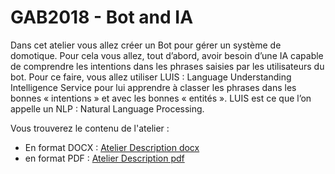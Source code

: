 
# GAB2018 - Bot and IA

Dans cet atelier vous allez créer un Bot pour gérer un système de domotique.
Pour cela vous allez, tout d’abord, avoir besoin d’une IA capable de comprendre les intentions dans les phrases saisies par les utilisateurs du bot.
Pour ce faire, vous allez utiliser LUIS : Language Understanding Intelligence Service pour lui apprendre à classer les phrases dans les bonnes « intentions » et avec les bonnes « entités ».
LUIS est ce que l’on appelle un NLP : Natural Language Processing.


Vous trouverez le contenu de l'atelier : 
- En format DOCX : [Atelier Description docx](Docs/Atelier.docx)
- en format PDF : [Atelier Description pdf](Docs/Atelier.pdf)
 
